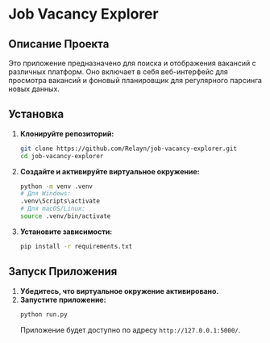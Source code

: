 # Job Vacancy Explorer

## Описание Проекта
Это приложение предназначено для поиска и отображения вакансий с различных платформ. Оно включает в себя веб-интерфейс для просмотра вакансий и фоновый планировщик для регулярного парсинга новых данных.

## Установка

1.  **Клонируйте репозиторий:**
    ```bash
    git clone https://github.com/Relayn/job-vacancy-explorer.git
    cd job-vacancy-explorer
    ```

2.  **Создайте и активируйте виртуальное окружение:**
    ```bash
    python -m venv .venv
    # Для Windows:
    .venv\Scripts\activate
    # Для macOS/Linux:
    source .venv/bin/activate
    ```

3.  **Установите зависимости:**
    ```bash
    pip install -r requirements.txt
    ```

## Запуск Приложения

1.  **Убедитесь, что виртуальное окружение активировано.**
2.  **Запустите приложение:**
    ```bash
    python run.py
    ```
    Приложение будет доступно по адресу `http://127.0.0.1:5000/`.
